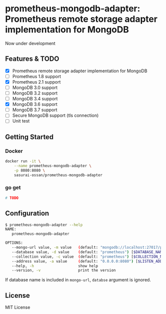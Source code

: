 # prometheus-mongodb-adapter: Prometheus remote storage adapter implementation for MongoDB

Now under development

## Features & TODO

- [x] Prometheus remote storage adapter implementation for MongoDB
- [ ] Prometheus 1.8 support
- [x] Prometheus 2.1 support
- [ ] MongoDB 3.0 support
- [ ] MongoDB 3.2 support
- [ ] MongoDB 3.4 support
- [x] MongoDB 3.6 support
- [ ] MongoDB 3.7 support
- [ ] Secure MongoDB support (tls connection)
- [ ] Unit test

## Getting Started

### Docker

```bash
docker run -it \
    --name prometheus-mongodb-adapter \
    -p 8080:8080 \
    sasurai-ossan/prometheus-mongodb-adapter
```

### go get

```bash
# TODO
```

## Configuration

```bash
$ prometheus-mongodb-adapter --help                                                  
NAME:
   prometheus-mongodb-adapter

OPTIONS:
   --mongo-url value, -m value   (default: "mongodb://localhost:27017/prometheus") [$MONGO_URL]
   --database value, -d value    (default: "prometheus") [$DATABASE_NAME]
   --collection value, -c value  (default: "prometheus") [$COLLECTION_NAME]
   --address value, -a value     (default: "0.0.0.0:8080") [$LISTEN_ADDRESS]
   --help, -h                    show help
   --version, -v                 print the version
```

If database name is included in `mongo-url`, `databse` argument is ignored.

## License

MIT License
